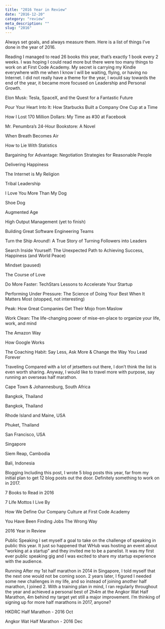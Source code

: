 ```yaml
---
title: "2016 Year in Review"
date: "2016-12-20"
category: "review"
meta_description: ""
slug: "2016"
---
```


Always set goals, and always measure them. Here is a list of things I’ve done in the year of 2016.

Reading
I managed to read 26 books this year, that’s exactly 1 book every 2 weeks. I was hoping I could read more but there were too many things to work on at First Code Academy. My secret is carrying my Kindle everywhere with me when I know I will be waiting, flying, or having no Internet. I did not really have a theme for the year, I would say towards the end of the year, it became more focused on Leadership and Personal Growth.

Elon Musk: Tesla, SpaceX, and the Quest for a Fantastic Future

Pour Your Heart Into It: How Starbucks Built a Company One Cup at a Time

How I Lost 170 Million Dollars: My Time as #30 at Facebook

Mr. Penumbra’s 24-Hour Bookstore: A Novel

When Breath Becomes Air

How to Lie With Statistics

Bargaining for Advantage: Negotiation Strategies for Reasonable People

Delivering Happiness

The Internet is My Religion

Tribal Leadership

I Love You More Than My Dog

Shoe Dog

Augmented Age

High Output Management (yet to finish)

Building Great Software Engineering Teams

Turn the Ship Around!: A True Story of Turning Followers into Leaders

Search Inside Yourself: The Unexpected Path to Achieving Success, Happiness (and World Peace)

Mindset (paused)

The Course of Love

Do More Faster: TechStars Lessons to Accelerate Your Startup

Performing Under Pressure: The Science of Doing Your Best When It Matters Most (stopped, not interesting)

Peak: How Great Companies Get Their Mojo from Maslow

Work Clean: The life-changing power of mise-en-place to organize your life, work, and mind

The Amazon Way

How Google Works

The Coaching Habit: Say Less, Ask More & Change the Way You Lead Forever

Traveling
Compared with a lot of jetsetters out there, I don’t think the list is even worth sharing. Anyway, I would like to travel more with purpose, say running an overseas half marathon.

Cape Town & Johannesburg, South Africa

Bangkok, Thailand

Bangkok, Thailand

Rhode Island and Maine, USA

Phuket, Thailand

San Francisco, USA

Singapore

Siem Reap, Cambodia

Bali, Indonesia

Blogging
Including this post, I wrote 5 blog posts this year, far from my initial plan to get 12 blog posts out the door. Definitely something to work on in 2017.

7 Books to Read in 2016

7 Life Mottos I Live By

How We Define Our Company Culture at First Code Academy

You Have Been Finding Jobs The Wrong Way

2016 Year in Review

Public Speaking
I set myself a goal to take on the challenge of speaking in public this year. It just so happened that WHub was hosting an event about “working at a startup” and they invited me to be a panelist. It was my first ever public speaking gig and I was excited to share my startup experience with the audience.

Running
After my 1st half marathon in 2014 in Singapore, I told myself that the next one would not be coming soon. 2 years later, I figured I needed some new challenges in my life, and so instead of joining another half marathon, I joined 2. With a training plan in mind, I ran regularly throughout the year and achieved a personal best of 2h4m at the Angkor Wat Half Marathon, 4m behind my target yet still a major improvement. I’m thinking of signing up for more half marathons in 2017, anyone?

HKDRC Half Marathon - 2016 Oct

Angkor Wat Half Marathon - 2016 Dec